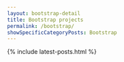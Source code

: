 ```yaml
---
layout: bootstrap-detail
title: Bootstrap projects
permalink: /bootstrap/
showSpecificCategoryPosts: Bootstrap
---
```

{% include latest-posts.html %}
